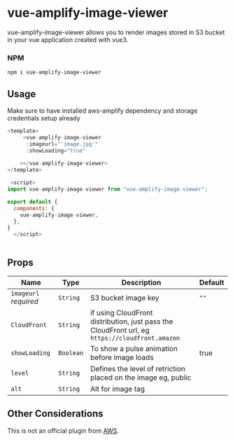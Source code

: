 # vue-amplify-image-viewer 

vue-amplify-image-viewer allows you to render images stored in S3 bucket in your vue application created with vue3.

### NPM
```npm
npm i vue-amplify-image-viewer
```
## Usage
Make sure to have installed aws-amplify dependency and storage credentials setup already
```javascript
<template>
     <vue-amplify-image-viewer 
      :imageurl="'image.jpg'"                    
      :showLoading="true"                                      
                    
    ></vue-amplify-image-viewer>
</template>

 <script>
import vue-amplify-image-viewer from "vue-amplify-image-viewer";

export default {
  components: {
    vue-amplify-image-viewer,
  },
}
  </script>
 
```
 
## Props

| Name                   | Type       | Description                                                  | Default                                                                 |
| ---------------------- | ---------- | ------------------------------------------------------------ | ----------------------------------------------------------------------- |
| `imageurl` _required_          | `String`   | S3 bucket image key      | `""`                                                                    |
| `CloudFront`           | `String`   | if using CloudFront distribution, just pass the CloudFront url, eg `https://cloudfront.amazon`                        | ` `                                                             |
| `showLoading`  | `Boolean`   | To show a pulse animation before image loads              |           true       |
| `level`    | `String`   | Defines the level of retriction placed on the image eg, public                                                     |  
| `alt`             | `String`   |      Alt for image tag| | 
 
 
## Other Considerations
This is not an official plugin from [AWS](https://aws.amazon.com/).

 
